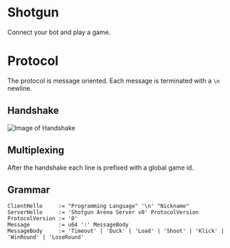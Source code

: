 # Shotgun

Connect your bot and play a game.

# Protocol

The protocol is message oriented.
Each message is terminated with a `\n` newline.

## Handshake

![Image of Handshake](handshake.png)

## Multiplexing

After the handshake each line is prefixed with a global game id.

## Grammar

```
ClientHello     := "Programming Language" '\n' "Nickname"
ServerHello     := 'Shotgun Arena Server v0' ProtocolVersion
ProtocolVersion := '0'
Message         := u64 ':' MessageBody
MessageBody     := 'Timeout' | 'Duck' | 'Load' | 'Shoot' | 'Klick' | 'WinRound' | 'LoseRound'
```